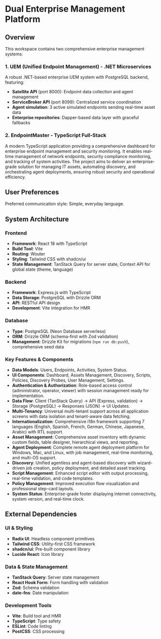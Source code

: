 # Dual Enterprise Management Platform

## Overview
This workspace contains two comprehensive enterprise management systems:

### 1. UEM (Unified Endpoint Management) - .NET Microservices
A robust .NET-based enterprise UEM system with PostgreSQL backend, featuring:
- **Satellite API** (port 8000): Endpoint data collection and agent management
- **ServiceBroker API** (port 8099): Centralized service coordination
- **Agent simulation**: 3 active simulated endpoints sending real-time asset data
- **Enterprise repositories**: Dapper-based data layer with graceful fallbacks

### 2. EndpointMaster - TypeScript Full-Stack
A modern TypeScript application providing a comprehensive dashboard for enterprise endpoint management and security monitoring. It enables real-time management of network endpoints, security compliance monitoring, and tracking of system activities. The project aims to deliver an enterprise-grade solution for managing IT assets, automating discovery, and orchestrating agent deployments, ensuring robust security and operational efficiency.

## User Preferences
Preferred communication style: Simple, everyday language.

## System Architecture

### Frontend
- **Framework**: React 18 with TypeScript
- **Build Tool**: Vite
- **Routing**: Wouter
- **Styling**: Tailwind CSS with shadcn/ui
- **State Management**: TanStack Query for server state, Context API for global state (theme, language)

### Backend
- **Framework**: Express.js with TypeScript
- **Data Storage**: PostgreSQL with Drizzle ORM
- **API**: RESTful API design
- **Development**: Vite integration for HMR

### Database
- **Type**: PostgreSQL (Neon Database serverless)
- **ORM**: Drizzle ORM (schema-first with Zod validation)
- **Management**: Drizzle Kit for migrations (`npm run db:push`), comprehensive seed data

### Key Features & Components
- **Data Models**: Users, Endpoints, Activities, System Status.
- **UI Components**: Dashboard, Assets Management, Discovery, Scripts, Policies, Discovery Probes, User Management, Settings.
- **Authentication & Authorization**: Role-based access control (administrator, operator, viewer) with session management ready for implementation.
- **Data Flow**: Client (TanStack Query) -> API (Express, validation) -> Storage (PostgreSQL) -> Responses (JSON) -> UI Updates.
- **Multi-Tenancy**: Universal multi-tenant support across all application screens with data isolation and tenant-aware data fetching.
- **Internationalization**: Comprehensive i18n framework supporting 7 languages (English, Spanish, French, German, Chinese, Japanese, Arabic) with RTL support.
- **Asset Management**: Comprehensive asset inventory with dynamic custom fields, table designer, hierarchical views, and reporting.
- **Agent Deployment**: Complete remote agent deployment platform for Windows, Mac, and Linux, with job management, real-time monitoring, and multi-OS support.
- **Discovery**: Unified agentless and agent-based discovery with wizard-driven job creation, policy deployment, and detailed asset tracking.
- **Script Management**: Enhanced script editor with output processing, real-time validation, and code templates.
- **Policy Management**: Improved execution flow visualization and professional step-card layouts.
- **System Status**: Enterprise-grade footer displaying internet connectivity, system version, and real-time clock.

## External Dependencies

### UI & Styling
- **Radix UI**: Headless component primitives
- **Tailwind CSS**: Utility-first CSS framework
- **shadcn/ui**: Pre-built component library
- **Lucide React**: Icon library

### Data & State Management
- **TanStack Query**: Server state management
- **React Hook Form**: Form handling with validation
- **Zod**: Schema validation
- **date-fns**: Date manipulation

### Development Tools
- **Vite**: Build tool and HMR
- **TypeScript**: Type safety
- **ESLint**: Code linting
- **PostCSS**: CSS processing